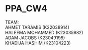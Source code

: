 # PPA_CW4

TEAM:\
AHMET TARAMIS (K22038914)\
HALEEMA MOHAMMED (K23035982)\
ADAM JACOBS (K23049198)\
KHADIJA HASHIM (K23104223)
